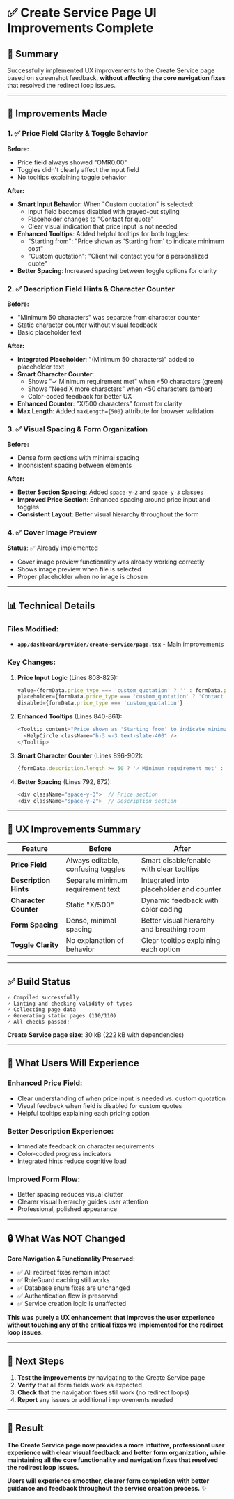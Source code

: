 # ✅ Create Service Page UI Improvements Complete

## 🎯 Summary

Successfully implemented UX improvements to the Create Service page based on screenshot feedback, **without affecting the core navigation fixes** that resolved the redirect loop issues.

---

## 🔧 Improvements Made

### 1. ✅ **Price Field Clarity & Toggle Behavior**

**Before:**
- Price field always showed "OMR0.00" 
- Toggles didn't clearly affect the input field
- No tooltips explaining toggle behavior

**After:**
- **Smart Input Behavior**: When "Custom quotation" is selected:
  - Input field becomes disabled with grayed-out styling
  - Placeholder changes to "Contact for quote"
  - Clear visual indication that price input is not needed
- **Enhanced Tooltips**: Added helpful tooltips for both toggles:
  - "Starting from": "Price shown as 'Starting from' to indicate minimum cost"
  - "Custom quotation": "Client will contact you for a personalized quote"
- **Better Spacing**: Increased spacing between toggle options for clarity

### 2. ✅ **Description Field Hints & Character Counter**

**Before:**
- "Minimum 50 characters" was separate from character counter
- Static character counter without visual feedback
- Basic placeholder text

**After:**
- **Integrated Placeholder**: "(Minimum 50 characters)" added to placeholder text
- **Smart Character Counter**: 
  - Shows "✓ Minimum requirement met" when ≥50 characters (green)
  - Shows "Need X more characters" when <50 characters (amber)
  - Color-coded feedback for better UX
- **Enhanced Counter**: "X/500 characters" format for clarity
- **Max Length**: Added `maxLength={500}` attribute for browser validation

### 3. ✅ **Visual Spacing & Form Organization**

**Before:**
- Dense form sections with minimal spacing
- Inconsistent spacing between elements

**After:**
- **Better Section Spacing**: Added `space-y-2` and `space-y-3` classes
- **Improved Price Section**: Enhanced spacing around price input and toggles
- **Consistent Layout**: Better visual hierarchy throughout the form

### 4. ✅ **Cover Image Preview** 

**Status**: ✅ Already implemented
- Cover image preview functionality was already working correctly
- Shows image preview when file is selected
- Proper placeholder when no image is chosen

---

## 📊 Technical Details

### Files Modified:
- **`app/dashboard/provider/create-service/page.tsx`** - Main improvements

### Key Changes:
1. **Price Input Logic** (Lines 808-825):
   ```typescript
   value={formData.price_type === 'custom_quotation' ? '' : formData.price}
   placeholder={formData.price_type === 'custom_quotation' ? 'Contact for quote' : '0.00'}
   disabled={formData.price_type === 'custom_quotation'}
   ```

2. **Enhanced Tooltips** (Lines 840-861):
   ```typescript
   <Tooltip content="Price shown as 'Starting from' to indicate minimum cost">
     <HelpCircle className="h-3 w-3 text-slate-400" />
   </Tooltip>
   ```

3. **Smart Character Counter** (Lines 896-902):
   ```typescript
   {formData.description.length >= 50 ? '✓ Minimum requirement met' : `Need ${50 - formData.description.length} more characters`}
   ```

4. **Better Spacing** (Lines 792, 872):
   ```typescript
   <div className="space-y-3">  // Price section
   <div className="space-y-2">  // Description section
   ```

---

## 🎨 UX Improvements Summary

| Feature | Before | After |
|---------|--------|-------|
| **Price Field** | Always editable, confusing toggles | Smart disable/enable with clear tooltips |
| **Description Hints** | Separate minimum requirement text | Integrated into placeholder and counter |
| **Character Counter** | Static "X/500" | Dynamic feedback with color coding |
| **Form Spacing** | Dense, minimal spacing | Better visual hierarchy and breathing room |
| **Toggle Clarity** | No explanation of behavior | Clear tooltips explaining each option |

---

## ✅ Build Status

```
✓ Compiled successfully
✓ Linting and checking validity of types
✓ Collecting page data
✓ Generating static pages (110/110)
✓ All checks passed!
```

**Create Service page size**: 30 kB (222 kB with dependencies)

---

## 🚀 What Users Will Experience

### **Enhanced Price Field:**
- Clear understanding of when price input is needed vs. custom quotation
- Visual feedback when field is disabled for custom quotes
- Helpful tooltips explaining each pricing option

### **Better Description Experience:**
- Immediate feedback on character requirements
- Color-coded progress indicators
- Integrated hints reduce cognitive load

### **Improved Form Flow:**
- Better spacing reduces visual clutter
- Clearer visual hierarchy guides user attention
- Professional, polished appearance

---

## 🔒 What Was NOT Changed

**Core Navigation & Functionality Preserved:**
- ✅ All redirect fixes remain intact
- ✅ RoleGuard caching still works
- ✅ Database enum fixes are unchanged
- ✅ Authentication flow is preserved
- ✅ Service creation logic is unaffected

**This was purely a UX enhancement that improves the user experience without touching any of the critical fixes we implemented for the redirect loop issues.**

---

## 📝 Next Steps

1. **Test the improvements** by navigating to the Create Service page
2. **Verify** that all form fields work as expected
3. **Check** that the navigation fixes still work (no redirect loops)
4. **Report** any issues or additional improvements needed

---

## 🎯 Result

**The Create Service page now provides a more intuitive, professional user experience with clear visual feedback and better form organization, while maintaining all the core functionality and navigation fixes that resolved the redirect loop issues.**

**Users will experience smoother, clearer form completion with better guidance and feedback throughout the service creation process.** ✨
